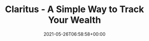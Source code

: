 ---
date: 2021-05-26T06:58:58+00:00
styleSource: scss/wealth-lp.scss
sitemapExclude: true

url: /lp/wealth-tracking
type: lp
layout: wealth-tracking
content_class: landing-page home home-wealth

title: Claritus - A Simple Way to Track Your Wealth
heroTitle: A Simple Way to Track <span class="is-green">Your Wealth</span> 
Description: A 360° view of your assets that lets you track, understand, and take complete control of your wealth - all in one place!
thumbnail: /images/section-hero-wealth.png
heroText: A 360° view of your assets that lets you track, understand, and take complete control of your wealth - all in one place!
heroImg: /images/section-hero-wealth.png

section1Title: A beacon in the dark
section1Text: Claritus lets you access, track, and be in full control of your finances from ONE convenient interface. In a choppy sea of apps, services, and spreadsheets, Claritus is your beacon in the dark.
section1Img: /images/section-1-wealth.png
section1ImgLazy: /images/section-1-wealth-min.png

section2Title: We Do the Work For You
section2Text: Real-time data from over 17,000 global banks, brokerages, and other financial institutions - all at your fingertips.
section2Img: /images/section-2-wealth.png
section2ImgLazy: /images/section-2-wealth-min.png

section3Title: A clear look forward and back
section3Text: Upload your investments’ historical data, and measure their performances over time clearly and objectively.
section3Img: /images/section-3-wealth.png
section3ImgLazy: /images/section-3-wealth-min.png

section4Title: Latest Blog Posts

section5Title: Clear & Concise
section5Text: At Claritus, we believe that you should have a clear, and understandable view of your assets and investments - without requiring a Master’s degree in Finance!
section5Img: /images/clear-concise-wealth.svg
section5ImgLazy: /images/clear-concise-wealth.svg

section6Title: What our early adopters are saying about us...
testimonials:
    - title: fantastic! The app is really well designed, loads very fast and I really appreciate the subtle details that have been included. I'm very happy to have found it. 
      author: Richard F.
    - title: I really like using Claritus to keep track of all my assets and liabilities.
      author: Andress T.
    - title: I'm really excited to switch to Claritus as my primary tool and replace my old spreadsheet.
      author: Mike M.

section7Title: Privacy and Security Guaranteed
section7Text: We know your privacy and security are of the utmost importance to you, which is why we are committed to the highest standards of data security and encryption. With Claritus, you know your data is <span class="is-underline">for your eyes only</span>.
section7Img: /images/section-5.jpg
section7ImgLazy: /images/section-5-min.jpg

---